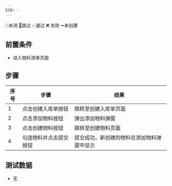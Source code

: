 ```yaml
---
S16: ✅
---
```

◻️未测    🚫跳过     ✅通过    ❌ 失败    ➖未创建

## 前置条件

- 进入物料清单页面

## 步骤

| 序号  | 步骤          | 结果                    |
| --- | ----------- | --------------------- |
| 1   | 点击创建入库单按钮   | 跳转至创建入库单页面            |
| 2   | 点击添加物料按钮    | 弹出添加物料弹窗              |
| 3   | 点击创建物料按钮    | 跳转至创建物料页面             |
| 4   | 勾选物料并点击提交按钮 | 提交成功，新创建的物料在添加物料弹窗中显示 |

## 测试数据

- 无
